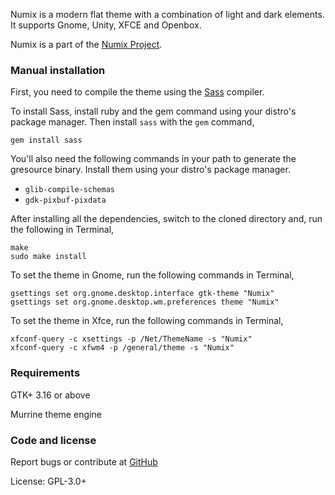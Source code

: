 Numix is a modern flat theme with a combination of light and dark elements. It supports Gnome, Unity, XFCE and Openbox.

Numix is a part of the [Numix Project](http://numixproject.org).

### Manual installation

First, you need to compile the theme using the [Sass](http://sass-lang.com/) compiler.

To install Sass, install ruby and the gem command using your distro's package manager. Then install `sass` with the `gem` command,

`gem install sass`

You'll also need the following commands in your path to generate the gresource binary. Install them using your distro's package manager.

* `glib-compile-schemas`
* `gdk-pixbuf-pixdata`

After installing all the dependencies, switch to the cloned directory and, run the following in Terminal,

```
make
sudo make install
```

To set the theme in Gnome, run the following commands in Terminal,

```
gsettings set org.gnome.desktop.interface gtk-theme "Numix"
gsettings set org.gnome.desktop.wm.preferences theme "Numix"
```

To set the theme in Xfce, run the following commands in Terminal,

```
xfconf-query -c xsettings -p /Net/ThemeName -s "Numix"
xfconf-query -c xfwm4 -p /general/theme -s "Numix"
```

### Requirements

GTK+ 3.16 or above

Murrine theme engine

### Code and license

Report bugs or contribute at [GitHub](https://github.com/shimmerproject/Numix)

License: GPL-3.0+
